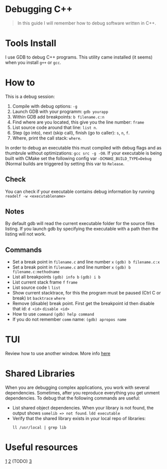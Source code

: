 Debugging C++
=====================================================================
> In this guide I will remember how to debug software written in C++.

Tools Install
=====================================================================
I use GDB to debug C++ programs. This utility came installed (it seems) when you install `g++` or `gcc`.

How to
=====================================================================
This is a debug session:
1. Compile with debug options: `-g`
2. Launch GDB with your programm: `gdb yourapp`
3. Within GDB add breakpoints: `b filename.c:n`
4. Find where are you located, this give you the line number: `frame`
5. List source code around that line: `list n`.
6. Step (go into), next (skip call), finish (go to caller): `s`, `n`, `f`.
7. Where, print the call stack: `where`.

In order to debug an executable this must compiled with debug flags and as thumbrule without optimizations: ```gcc src -g -O0```.
If your executable is being built with CMake set the following config var ```-DCMAKE_BUILD_TYPE=Debug``` (Normal builds are triggered by setting this var to ```Release```.

## Check
You can check if your executable contains debug information by running ```readelf -w <executablename>```

## Notes
By default gdb will read the current executable folder for the source files listing. If you launch gdb by specifying the executable with a path then the listing will not work.

## Commands
* Set a break point in `filename.c` and line number `x`
    ```(gdb) b filename.c:x```
* Set a break point in `filename.c` and line number `x`
    ```(gdb) b filename.c:methodname```
* List all breakpoints
    ```(gdb) info b```
    ```(gdb) i b```
* List current stack frame
		```f```
		```frame```
* List source code
		```l```
		```list```
* Show current stacktrace, for this the program must be paused (Ctrl C or break)
		```bt```
    ```backtrace```
    ```where```
* Remove (disable) break point. First get the breakpoint id then disable that id:
		```d <id>```
    ```disable <id>```
* How to use ```command```
    ```(gdb) help command```
* If you do not remember ```comm``` name:
    ```(gdb) apropos name```
    
TUI
=====================================================================
Review how to use another window.
More info [here](https://sourceware.org/gdb/current/onlinedocs/gdb.html/TUI.html)

Shared Libraries
=====================================================================
When you are debugging complex applications, you work with several dependencies.
Sometimes, after you reproduce everything you get unment dependencies. To debug
that the following commands are useful:
* List shared object dependencies. When your library is not found, the output shows `somelib => not found`.
  ```ldd executable```
* Verify that the shared library exists in your local repo of libraries:
  ```
  ll /usr/local | grep lib 
  ```





Useful resources
=====================================================================
[1](https://darkdust.net/files/GDB%20Cheat%20Sheet.pdf)
[2](https://cs.brown.edu/courses/cs033/docs/guides/gdb.pdf) (TODO)
[3](https://bytes.usc.edu/cs104/wiki/gdb/)
    


